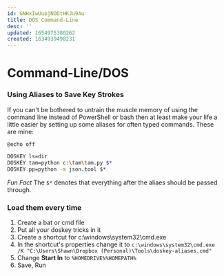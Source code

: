 ```yaml
---
id: GNHxIwUuojNODtHKJu9Au
title: DOS Command-Line
desc: ''
updated: 1654975380262
created: 1634939498231
---
```


# Command-Line/DOS

### Using Aliases to Save Key Strokes

If you can't be bothered to untrain the muscle memory of using the command line instead of PowerShell or bash then at least make your life a little easier by setting up some aliases for often typed commands. These are mine:

```bash
@echo off

DOSKEY ls=dir
DOSKEY tam=python c:\tam\tam.py $*
DOSKEY pp=python -m json.tool $*
```

_Fun Fact_ The `$*` denotes that everything after the aliaes should be passed through.

### Load them every time

1. Create a bat or cmd file
2. Put all your doskey tricks in it
3. Create a shortcut for c:\windows\system32\cmd.exe
4. In the shortcut's properties change it to `c:\windows\system32\cmd.exe  /K "C:\Users\Shawn\Dropbox (Personal)\Tools\doskey-aliases.cmd"`
5. Change **Start In** to `%HOMEDRIVE%%HOMEPATH%`
6. Save, Run
